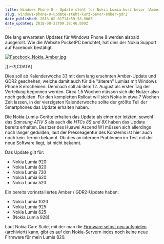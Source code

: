 ```yaml
---
title: Windows Phone 8 - Update steht für Nokia Lumia kurz bevor (Amber + GDR2)
slug: windows-phone-8-update-steht-kurz-bevor-amber-gdr2
date_published: 2013-08-01T14:59:38.000Z
date_updated: 2018-08-22T09:38:46.000Z
---
```


Die lang erwarteten Updates für Windows Phone 8 werden alsbald ausgerollt. Wie die Website PocketPC berichtet, hat dies der Nokia Support auf Facebook bestätigt.

[![Facebook_Nokia_Amber.jpg](//thafaker.de/assets_c/2013/08/Facebook_Nokia_Amber-thumb-580x301-471.jpg)](http://apfelhammer.de/2013/08/01/Facebook_Nokia_Amber.jpg)

]]><![CDATA[

Dies soll ab Kalenderwoche 33 mit dem lang ersehnten Amber-Update und GDR2 geschehen, welche damit auch für die "älteren" Lumias mit Windows Phone 8 erscheinen. Demnach soll ab dem 12. August als erster Tag der Verteilung begonnen werden. Circa 1,5 Wochen müssen sich die Nutzer also noch gedulden. Für den kompletten Rollout will sich Nokia in etwa 7 Wochen Zeit lassen, in der vierzigsten Kalenderwoche sollte der größte Teil der Smartphones das Update erhalten haben.

<!--
google_ad_client = "ca-pub-2423874063542870";
/* in_Article AH */
google_ad_slot = "7295582286";
google_ad_width = 468;
google_ad_height = 60;
//-->

Die Nokia Lumia-Geräte erhalten das Update als einer der letzten, sowohl das *Samsung ATIV S* als auch die *HTCs 8S und 8X* haben das Update bereits erhalten. Besitzer des Huawei Ascend W1 müssen sich allerdings noch länger gedulden, laut der Presseagentur des Konzerns ist hier auch noch kein Termin bekannt. Ob dies an internen Problemen im Test mit der neue Software liegt, ist nicht bekannt.

Das Update gilt für:

- Nokia Lumia 920
- Nokia Lumia 820
- Nokia Lumia 720
- Nokia Lumia 620
- Nokia Lumia 520

Ein bereits vorinstalliertes Amber / GDR2-Update haben:

- Nokia Lumia 1020
- Nokia Lumia 925
- Nokia Lumia 625
- (Nokia Lumia 928)

Laut Nokia Care Suite, mit der man die [Firmware selbst neu aufspielen (archiviert)](http://web.archive.org/web/20170224141019/http://apfelhammer.de/2013/07/windows-phone-8-firmware-neu-aufspielen.html) kann, gibt es auf den Nokia-Servern indes noch keine neue Firmware für mein Lumia 820.
